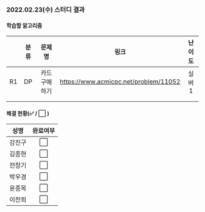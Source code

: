 ### 2022.02.23(수) 스터디 결과

#### 학습할 알고리즘

|      | 분류 |    문제명     |                 링크                  | 난이도 |
| :--: | :--: | :-----------: | :-----------------------------------: | :----: |
|  R1  |  DP  | 카드 구매하기 | https://www.acmicpc.net/problem/11052 | 실버1  |
|      |      |               |                                       |        |
|      |      |               |                                       |        |

#### 해결 현황(:white_check_mark: / :white_large_square:  )

|  성명  |       완료여부       |
| :----: | :------------------: |
| 강진구 | :white_large_square: |
| 김종현 | :white_large_square: |
| 전창기 | :white_large_square: |
| 박우경 | :white_large_square: |
| 윤종목 | :white_large_square: |
| 이찬희 | :white_large_square: |
